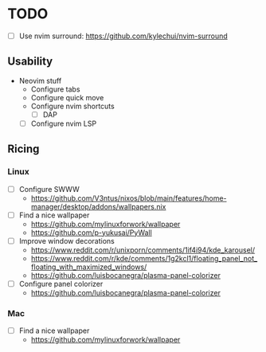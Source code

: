 # TODO
- [ ] Use nvim surround: https://github.com/kylechui/nvim-surround

## Usability
- Neovim stuff
    - Configure tabs
    - Configure quick move
    - Configure nvim shortcuts
      - [ ] DAP
    - [ ] Configure nvim LSP

## Ricing

### Linux
- [ ] Configure SWWW
  - https://github.com/V3ntus/nixos/blob/main/features/home-manager/desktop/addons/wallpapers.nix
- [ ] Find a nice wallpaper
  - https://github.com/mylinuxforwork/wallpaper
  - https://github.com/p-yukusai/PyWall
- [ ] Improve window decorations
  - https://www.reddit.com/r/unixporn/comments/1if4i94/kde_karousel/
  - https://www.reddit.com/r/kde/comments/1g2kcl1/floating_panel_not_floating_with_maximized_windows/
  - https://github.com/luisbocanegra/plasma-panel-colorizer
- [ ] Configure panel colorizer 
  - https://github.com/luisbocanegra/plasma-panel-colorizer

### Mac
- [ ] Find a nice wallpaper
  - https://github.com/mylinuxforwork/wallpaper


